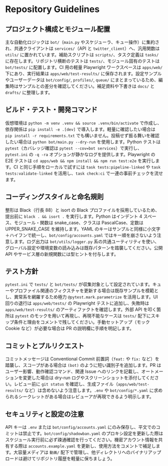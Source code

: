 # Repository Guidelines

## プロジェクト構成とモジュール配置
主な自動化ロジックは `bot/`（`main.py` やスケジューラ、キュー操作）に集約され、共通クライアントは `services/`（API と `twitter_client`）へ、汎用関数は `utils/` に置かれています。補助スクリプトは `scripts/`、タスク定義は `tasks/` に存在します。リポジトリ横断のテストは `tests/`、モジュール固有のテストは `bot/tests/` に配置します。CI 用の軽量 Playwright ワークスペースは `apps/web/` 下にあり、実行結果は `apps/web/test-results/` に保存されます。設定サンプルやユーザーデータは `bot/config/`, `profiles/`, `queue/` にまとまっているため、編集時はサンプルとの差分を確認してください。補足資料や下書きは `docs/` と `drafts/` に整理します。

## ビルド・テスト・開発コマンド
仮想環境は `python -m venv .venv && source .venv/bin/activate` で作成し、依存関係は `pip install -e .[dev]` で導入します。軽量に確認したい場合は `pip install -r requirements.txt` でも構いません。投稿せず振る舞いを確認したい場合は `python bot/main.py --dry-run` を使用します。Python テストは `pytest`（カバレッジ確認は `pytest --cov=bot services`）で実行し、`pytest.ini` の `-q -ra` オプションが静かなログを提供します。Playwright の E2E テストは `cd apps/web && npm install && npm run test:e2e` を実行します。CI と同じ手順をローカルで試すには `task tests:pipeline-linked` や `task tests:validate-linked` を活用し、`task check:ci` で一連の事前チェックを流せます。

## コーディングスタイルと命名規則
整形は Black（行長 88）と isort の Black プロファイルを採用しているため、提出前に `black . && isort .` を実行します。Python はインデント 4 スペース、モジュール・関数は snake_case、クラスは PascalCase、定数は UPPER_SNAKE_CASE を維持します。YAML のキーはサンプルと同様に小文字＋ハイフンで統一し、`bot/config/accounts.yaml` ではキー順を崩さないよう注意します。ログ出力は `bot/utils/logger.py` 系の共通ユーティリティを使い、グローバル設定や環境変数の読み込みは既存パターンを踏襲してください。公開 API やサービス層の新規関数には型ヒントを付与します。

## テスト方針
`pytest.ini` で `tests/` と `bot/tests/` が収集対象として設定されています。キューやプロファイル関連のフィクスチャを更新する場合は既存サンプルを模範とし、異常系を網羅するため極力 `@pytest.mark.parametrize` を活用します。UI 回りの退行は `apps/web/tests/` の Playwright テストに追加し、失敗時は `apps/web/test-results/` のアーティファクトを確認します。外部 API を叩く箇所は `pytest` のモックを用いて再現し、再現不能なケースは `tests/` 配下にスキップ条件と理由をコメントで残してください。手動セットアップ（モック Cookie など）が必要な場合は PR の説明欄に手順を明記します。

## コミットとプルリクエスト
コミットメッセージは Conventional Commit 前置詞（`feat:` や `fix:` など）を踏襲し、スコープがある場合は `(bot)` のように短い識別子を追加します。PR はユーザー影響、動作確認コマンド、関連 Issue へのリンクを記載し、オートメーションを変更した場合は dry-run ログやスクリーンショットを添付してください。レビュー前に `git status` を確認し、生成ファイル（`apps/web/test-results/` など）は含めないよう注意します。`.env` や `bot/config/*.yaml` に求められるシークレットがある場合はレビューアが再現できるよう明示します。

## セキュリティと設定の注意
API キーは `.env` または `bot/config/accounts.yaml` にのみ保存し、平文でのコミットは禁止です。`bot/config/shadowban.yaml` のプロキシ設定を更新した際はスケジュール実行前に必ず疎通確認を行ってください。機密アカウント情報を共有する際は `accounts.example.yaml` を更新し、使用方法をコメントで補足します。大容量メディアは `動画/` 配下で管理し、他ディレクトリへのバイナリアップロードは避けてリポジトリ履歴を軽量に保ちましょう。
